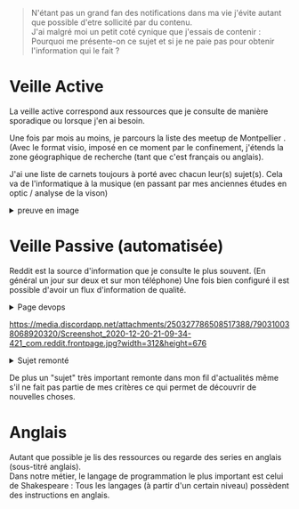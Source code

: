 > N'étant pas un grand fan des notifications dans ma vie j'évite autant que possible d'etre sollicité par du contenu.  
> J'ai malgré moi un petit coté cynique que j'essais de contenir : Pourquoi me présente-on ce sujet et si je ne paie pas pour obtenir l'information qui le fait ? 

# Veille Active
La veille active correspond aux ressources que je consulte de manière sporadique ou lorsque j'en ai besoin.

Une fois par mois au moins, je parcours la liste des meetup de Montpellier .
(Avec le format visio, imposé en ce moment par le confinement, j'étends la zone géographique de recherche (tant que c'est français ou anglais).

J'ai une liste de carnets toujours à porté avec chacun leur(s) sujet(s). Cela va de l'informatique à la musique (en passant par mes anciennes études en optic / analyse de la vison)
<details>
 <summary>preuve en image</summary>
 
![carnets](https://cdn.discordapp.com/attachments/250327786508517388/790323254681272370/1608498142559.jpg)

</details>


# Veille Passive (automatisée)
Reddit est la source d'information que je consulte le plus souvent. (En général un jour sur deux et sur mon téléphone)
Une fois bien configuré il est possible d'avoir un flux d'information de qualité.

<details>
 <summary>Page devops</summary>
 
![dev-ops](https://cdn.discordapp.com/attachments/250327786508517388/790325269075853372/Screenshot_2020-12-20-21-11-46-349_com.reddit.frontpage.jpg)

</details>

https://media.discordapp.net/attachments/250327786508517388/790310038068920320/Screenshot_2020-12-20-21-09-34-421_com.reddit.frontpage.jpg?width=312&height=676
<details>
 <summary>Sujet remonté</summary>
 
![dev-ops](https://cdn.discordapp.com/attachments/250327786508517388/790325269075853372/Screenshot_2020-12-20-21-11-46-349_com.reddit.frontpage.jpg)

</details>

De plus un "sujet" très important remonte dans mon fil d'actualités même s'il ne fait pas partie de mes critères ce qui permet de découvrir de nouvelles choses.


# Anglais 
Autant que possible je lis des ressources ou regarde des series en anglais (sous-titré anglais).   
Dans notre métier, le langage de programmation le plus important est celui de Shakespeare : Tous les langages (à partir d'un certain niveau) possèdent des instructions en anglais.
